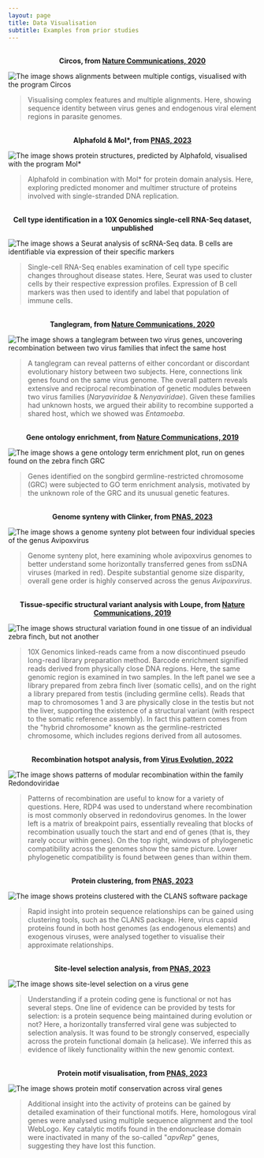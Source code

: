```yaml
---
layout: page
title: Data Visualisation
subtitle: Examples from prior studies
---
```


<br/>

<center> <b> Circos, from <a href="https://www.nature.com/articles/s41467-020-18474-w">Nature Communications, 2020</a> </b> </center>

![The image shows alignments between multiple contigs, visualised with the program Circos](https://CormacKinsella.github.io/assets/img/data_vis-treebeard-circos.png "Circos for visualising complex features and multiple alignments")

>Visualising complex features and multiple alignments. Here, showing sequence identity between virus genes and endogenous viral element regions in parasite genomes.

<br/>

<center> <b> Alphafold & Mol*, from <a href="https://www.pnas.org/doi/10.1073/pnas.2303844120">PNAS, 2023</a> </b> </center>

![The image shows protein structures, predicted by Alphafold, visualised with the program Mol*](https://CormacKinsella.github.io/assets/img/data_vis-PNAS_alphafold.png "Alphafold protein/domain structure analysis")

>Alphafold in combination with Mol* for protein domain analysis. Here, exploring predicted monomer and multimer structure of proteins involved with single-stranded DNA replication.

<br/>

<center> <b> Cell type identification in a 10X Genomics single-cell RNA-Seq dataset, unpublished </b> </center>

![The image shows a Seurat analysis of scRNA-Seq data. B cells are identifiable via expression of their specific markers](https://CormacKinsella.github.io/assets/img/data_vis-Seurat_B_cells.png "Single-cell RNA-Seq analysis with Seurat, identifying a B cell population")

>Single-cell RNA-Seq enables examination of cell type specific changes throughout disease states. Here, Seurat was used to cluster cells by their respective expression profiles. Expression of B cell markers was then used to identify and label that population of immune cells.

<br/>

<center> <b> Tanglegram, from <a href="https://www.nature.com/articles/s41467-020-18474-w">Nature Communications, 2020</a> </b> </center>

![The image shows a tanglegram between two virus genes, uncovering recombination between two virus families that infect the same host](https://CormacKinsella.github.io/assets/img/data_vis-tanglegram.png "Recombination of genetic modules between two virus families (Naryaviridae & Nenyaviridae) infecting the same hosts")

>A tanglegram can reveal patterns of either concordant or discordant evolutionary history between two subjects. Here, connections link genes found on the same virus genome. The overall pattern reveals extensive and reciprocal recombination of genetic modules between two virus families (*Naryaviridae* & *Nenyaviridae*). Given these families had unknown hosts, we argued their ability to recombine supported a shared host, which we showed was *Entamoeba*.

<br/>

<center> <b> Gene ontology enrichment, from <a href="https://www.nature.com/articles/s41467-019-13427-4">Nature Communications, 2019</a> </b> </center>

![The image shows a gene ontology term enrichment plot, run on genes found on the zebra finch GRC](https://CormacKinsella.github.io/assets/img/data_vis-GRC-GO-enrichment.png "Gene ontology enrichment on the zebra finch germline-restricted chromosome")

>Genes identified on the songbird germline-restricted chromosome (GRC) were subjected to GO term enrichment analysis, motivated by the unknown role of the GRC and its unusual genetic features.

<br/>

<center> <b> Genome synteny with Clinker, from <a href="https://www.pnas.org/doi/10.1073/pnas.2303844120">PNAS, 2023</a> </b> </center>

![The image shows a genome synteny plot between four individual species of the genus Avipoxvirus](https://CormacKinsella.github.io/assets/img/data_vis-Draup-genome-synteny.png "Genome synteny between avipoxviruses")

>Genome synteny plot, here examining whole avipoxvirus genomes to better understand some horizontally transferred genes from ssDNA viruses (marked in red). Despite substantial genome size disparity, overall gene order is highly conserved across the genus *Avipoxvirus*.

<br/>

<center> <b> Tissue-specific structural variant analysis with Loupe, from <a href="https://www.nature.com/articles/s41467-020-18474-w">Nature Communications, 2019</a> </b> </center>

![The image shows structural variation found in one tissue of an individual zebra finch, but not another](https://CormacKinsella.github.io/assets/img/data_vis-GRC-structural-variation.png "Structural variation uncovered by 10X Genomics linked-reads")

>10X Genomics linked-reads came from a now discontinued pseudo long-read library preparation method. Barcode enrichment signified reads derived from physically close DNA regions. Here, the same genomic region is examined in two samples. In the left panel we see a library prepared from zebra finch liver (somatic cells), and on the right a library prepared from testis (including germline cells). Reads that map to chromosomes 1 and 3 are physically close in the testis but not the liver, supporting the existence of a structural variant (with respect to the somatic reference assembly). In fact this pattern comes from the "hybrid chromosome" known as the germline-restricted chromosome, which includes regions derived from all autosomes.

<br/>

<center> <b> Recombination hotspot analysis, from <a href="https://academic.oup.com/ve/article/8/2/veac087/6702273">Virus Evolution, 2022</a> </b> </center>

![The image shows patterns of modular recombination within the family Redondoviridae](https://CormacKinsella.github.io/assets/img/data_vis-vir_evo_modular_recomb.png "Recombination hotspots across redondovirus genomes")

>Patterns of recombination are useful to know for a variety of questions. Here, RDP4 was used to understand where recombination is most commonly observed in redondovirus genomes. In the lower left is a matrix of breakpoint pairs, essentially revealing that blocks of recombination usually touch the start and end of genes (that is, they rarely occur within genes). On the top right, windows of phylogenetic compatibility across the genomes show the same picture. Lower phylogenetic compatibility is found between genes than within them.

<br/>

<center> <b> Protein clustering, from <a href="https://www.pnas.org/doi/10.1073/pnas.2303844120">PNAS, 2023</a> </b> </center>

![The image shows proteins clustered with the CLANS software package](https://CormacKinsella.github.io/assets/img/data_vis-protein_clusters.png "Protein clustering with CLANS")

>Rapid insight into protein sequence relationships can be gained using clustering tools, such as the CLANS package. Here, virus capsid proteins found in both host genomes (as endogenous elements) and exogenous viruses, were analysed together to visualise their approximate relationships.

<br/>

<center> <b> Site-level selection analysis, from <a href="https://www.pnas.org/doi/10.1073/pnas.2303844120">PNAS, 2023</a> </b> </center>

![The image shows site-level selection on a virus gene](https://CormacKinsella.github.io/assets/img/data_vis-site_specific_selection.png "Site-level selection analysis")

>Understanding if a protein coding gene is functional or not has several steps. One line of evidence can be provided by tests for selection: is a protein sequence being maintained during evolution or not? Here, a horizontally transferred viral gene was subjected to selection analysis. It was found to be strongly conserved, especially across the protein functional domain (a helicase). We inferred this as evidence of likely functionality within the new genomic context.

<br/>

<center> <b> Protein motif visualisation, from <a href="https://www.pnas.org/doi/10.1073/pnas.2303844120">PNAS, 2023</a> </b> </center>

![The image shows protein motif conservation across viral genes](https://CormacKinsella.github.io/assets/img/data_vis-protein_motifs.png "Protein motif analysis with WebLogo")

>Additional insight into the activity of proteins can be gained by detailed examination of their functional motifs. Here, homologous viral genes were analysed using multiple sequence alignment and the tool WebLogo. Key catalytic motifs found in the endonuclease domain were inactivated in many of the so-called "*apvRep*" genes, suggesting they have lost this function.

<br/>
